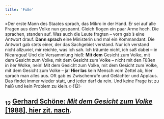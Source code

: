 ```yaml
---
title: 'Füße'
---
```


»Der erste Mann des Staates sprach, das Mikro in der Hand. Er sei auf alle Fragen aus dem Volke nun gespannt. Gleich flogen ein paar Arme hoch. Die sprachen, standen auf. Was auch die Leute fragten – vorn gab ́s eine Antwort drauf. **Dann sprach** eine Ministerin und mal ein Kommandant. Die Antwort gab stets einer, der das Sachgebiet verstand. Nur ich verstand nicht allzuviel, mir reichte, was ich sah. Ich träumte nicht, ich saß dabei – in Nicaragua! Und die Versammlung hieß: **Mit dem** Gesicht zum Volke, mit dem Gesicht zum Volke, mit dem Gesicht zum Volke – nicht mit den Füßen in ́ner Wolke, nein! Mit dem Gesicht zum Volke, mit dem Gesicht zum Volke, mit dem Gesicht zum Volke – ja! **Hier las** kein Mensch vom Zettel ab, hier sprach man alles aus. Oft gab es Zwischenrufe und Gelächter und Applaus. Das findet immer wieder statt, und jeder darf da rein. Und keine Frage ist zu heiß und kein Problem zu klein.«-!12!-
## <sub class="subscript">**12**</sub> [Gerhard Schöne: _Mit dem Gesicht zum Volke_ [1988], hier zit. <u>nach</u>](https://verlag.buschfunk.com/alben/du-hast-es-nur-noch-nicht-probiert-live-dcd/#track1149).

